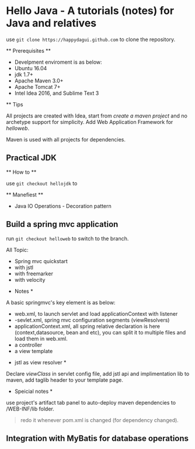# Hello Java - A tutorials (notes) for Java and relatives

use `git clone https://happydagui.github.com` to clone the repository.

** Prerequisites **

- Develpment enviroment is as below:
- Ubuntu 16.04
- jdk 1.7+
- Apache Maven 3.0+
- Apache Tomcat 7+
- Intel Idea 2016, and Sublime Text 3

** Tips

All projects are created with Idea, start from *create a maven project* and no archetype support for simplicity. Add Web Application Framework for *helloweb*.

Maven is used with all projects for dependencies.


## Practical JDK

** How to **

use `git checkout hellojdk` to 

** Manefiest **

- Java IO Operations - Decoration pattern


## Build a spring mvc application

run `git checkout helloweb` to switch to the branch. 

All Topic:

- Spring mvc quickstart
- with jstl
- with freemarker
- with velocity


* Notes *

A basic springmvc's key element is as below: 

- web.xml, to launch servlet and load applicationContext with listener
- <dispatch-name>-sevlet.xml, spring mvc configuration segments (viewResolvers)
- applicationContext.xml, all spring relative declaration is here (context,datasource, bean and etc), you can split it to multiple files and load them in web.xml.
- a controller
- a view template

* jstl as view resolver *

Declare *viewClass* in servlet config file, add jstl api and implimentation lib to maven, add taglib header to your template page.

* Speicial notes *

use project's artifact tab panel to auto-deploy maven dependencies to /WEB-INF/lib folder.

> redo it whenever pom.xml is changed (for dependency changed).


## Integration with MyBatis for database operations

